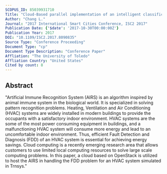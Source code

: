 ```yaml
---
SCOPUS_ID: 85039931710
Title: "Cloud-Based parallel implementation of an intelligent classification algorithm for fault detection and diagnosis of HVAC systems"
Author: "Chang L."
Journal: "2017 International Smart Cities Conference, ISC2 2017"
Publication Date: {'$date': '2017-10-30T00:00:00Z'}
Publication Year: 2017
DOI: "10.1109/ISC2.2017.8090835"
Source Type: "Conference Proceeding"
Document Type: "cp"
Document Type Description: "Conference Paper"
Affliation: "The University of Toledo"
Affliation Country: "United States"
Cited by count: 8
---
```


## Abstract
"Artificial Immune Recognition System (AIRS) is an algorithm inspired by animal immune system in the biological world. It is specialized in solving pattern recognition problems. Heating, Ventilation and Air Conditioning (HVAC) systems are widely installed in modern buildings to provide the occupants with a satisfactory indoor environment. HVAC systems are the some of the most power consuming equipment in buildings, and a malfunctioning HVAC system will consume more energy and lead to an uncomfortable indoor environment. Thus, efficient Fault Detection and Diagnosis (FDD) of an HVAC system is essential for achieving energy savings. Cloud computing is a recently emerging research area that allows customers to use limited local computing resources to solve large scale computing problems. In this paper, a cloud based on OpenStack is utilized to host the AIRS in handling the FDD problem for an HVAC system simulated in Trnsys."
